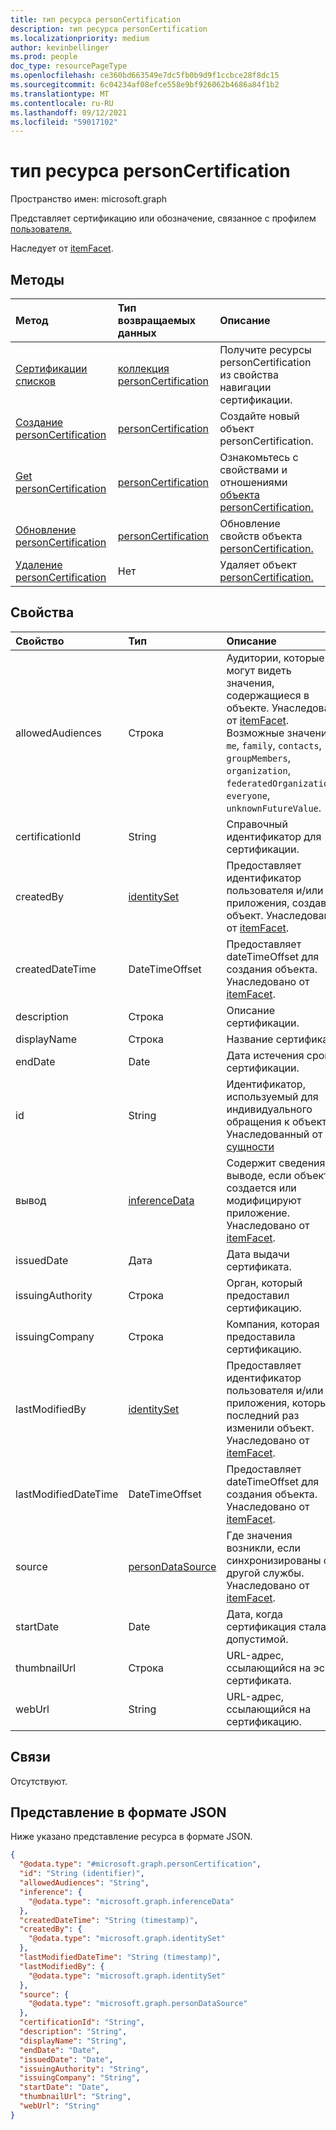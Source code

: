 ```yaml
---
title: тип ресурса personCertification
description: тип ресурса personCertification
ms.localizationpriority: medium
author: kevinbellinger
ms.prod: people
doc_type: resourcePageType
ms.openlocfilehash: ce360bd663549e7dc5fb0b9d9f1ccbce28f8dc15
ms.sourcegitcommit: 6c04234af08efce558e9bf926062b4686a84f1b2
ms.translationtype: MT
ms.contentlocale: ru-RU
ms.lasthandoff: 09/12/2021
ms.locfileid: "59017102"
---
```

# <a name="personcertification-resource-type"></a>тип ресурса personCertification

Пространство имен: microsoft.graph

Представляет сертификацию или обозначение, связанное с профилем [пользователя.](../resources/profile.md)

Наследует от [itemFacet](../resources/itemfacet.md).

## <a name="methods"></a>Методы
|Метод|Тип возвращаемых данных|Описание|
|:---|:---|:---|
|[Сертификации списков](../api/profile-list-certifications.md)|[коллекция personCertification](../resources/personcertification.md)|Получите ресурсы personCertification из свойства навигации сертификации.|
|[Создание personCertification](../api/profile-post-certifications.md)|[personCertification](../resources/personcertification.md)|Создайте новый объект personCertification.|
|[Get personCertification](../api/personCertification-get.md)|[personCertification](../resources/personcertification.md)|Ознакомьтесь с свойствами и отношениями [объекта personCertification.](../resources/personcertification.md)|
|[Обновление personCertification](../api/personCertification-update.md)|[personCertification](../resources/personcertification.md)|Обновление свойств объекта [personCertification.](../resources/personcertification.md)|
|[Удаление personCertification](../api/personCertification-delete.md)|Нет|Удаляет объект [personCertification.](../resources/personcertification.md)|

## <a name="properties"></a>Свойства
|Свойство|Тип|Описание|
|:---|:---|:---|
|allowedAudiences|Строка|Аудитории, которые могут видеть значения, содержащиеся в объекте. Унаследовано от [itemFacet](../resources/itemfacet.md). Возможные значения: `me`, `family`, `contacts`, `groupMembers`, `organization`, `federatedOrganizations`, `everyone`, `unknownFutureValue`.|
|certificationId  |String      |Справочный идентификатор для сертификации. |
|createdBy|[identitySet](../resources/identityset.md)|Предоставляет идентификатор пользователя и/или приложения, создав объект. Унаследовано от [itemFacet](../resources/itemfacet.md).|
|createdDateTime|DateTimeOffset|Предоставляет dateTimeOffset для создания объекта. Унаследовано от [itemFacet](../resources/itemfacet.md).|
|description      |Строка      |Описание сертификации.                   |
|displayName      |Строка      |Название сертификата.                         |
|endDate          |Date        |Дата истечения срока сертификации.            |
|id|String|Идентификатор, используемый для индивидуального обращения к объекту. Унаследованный от [сущности](../resources/entity.md)|
|вывод|[inferenceData](../resources/inferencedata.md)|Содержит сведения о выводе, если объект создается или модифицируют приложение. Унаследовано от [itemFacet](../resources/itemfacet.md).|
|issuedDate       |Дата        |Дата выдачи сертификата.         |
|issuingAuthority |Строка      |Орган, который предоставил сертификацию.          |
|issuingCompany   |Строка      |Компания, которая предоставила сертификацию.          |
|lastModifiedBy|[identitySet](../resources/identityset.md)|Предоставляет идентификатор пользователя и/или приложения, которые в последний раз изменили объект. Унаследовано от [itemFacet](../resources/itemfacet.md).|
|lastModifiedDateTime|DateTimeOffset|Предоставляет dateTimeOffset для создания объекта. Унаследовано от [itemFacet](../resources/itemfacet.md).|
|source|[personDataSource](../resources/persondatasource.md)|Где значения возникли, если синхронизированы с другой службы. Унаследовано от [itemFacet](../resources/itemfacet.md).|
|startDate        |Date        |Дата, когда сертификация стала допустимой.       |
|thumbnailUrl     |Строка      |URL-адрес, ссылающийся на эскиз сертификата.   |
|webUrl           |String      |URL-адрес, ссылающийся на сертификацию.                  |

## <a name="relationships"></a>Связи
Отсутствуют.

## <a name="json-representation"></a>Представление в формате JSON
Ниже указано представление ресурса в формате JSON.
<!-- {
  "blockType": "resource",
  "keyProperty": "id",
  "@odata.type": "microsoft.graph.personCertification",
  "baseType": "microsoft.graph.itemFacet",
  "openType": false
}
-->
``` json
{
  "@odata.type": "#microsoft.graph.personCertification",
  "id": "String (identifier)",
  "allowedAudiences": "String",
  "inference": {
    "@odata.type": "microsoft.graph.inferenceData"
  },
  "createdDateTime": "String (timestamp)",
  "createdBy": {
    "@odata.type": "microsoft.graph.identitySet"
  },
  "lastModifiedDateTime": "String (timestamp)",
  "lastModifiedBy": {
    "@odata.type": "microsoft.graph.identitySet"
  },
  "source": {
    "@odata.type": "microsoft.graph.personDataSource"
  },
  "certificationId": "String",
  "description": "String",
  "displayName": "String",
  "endDate": "Date",
  "issuedDate": "Date",
  "issuingAuthority": "String",
  "issuingCompany": "String",
  "startDate": "Date",
  "thumbnailUrl": "String",
  "webUrl": "String"
}
```


